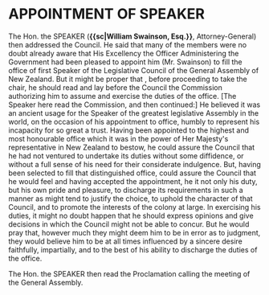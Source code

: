 # APPOINTMENT OF SPEAKER

The Hon. the SPEAKER (**{{sc|William Swainson, Esq.}}**, Attorney-General) then addressed the Council. He said that many of the members were no doubt already aware that His Excellency the Officer Administering the Government had been pleased to appoint him (Mr. Swainson) to fill the office of first Speaker of the Legislative Council of the General Assembly of New Zealand. But it might be proper that , before proceeding to take the chair, he should read and lay before the Council the Commission authorizing him to assume and exercise the duties of the office. [The Speaker here read the Commission, and then continued:] He believed it was an ancient usage for the Speaker of the greatest legislative Assembly in the world, on the occasion of his appointment to office, humbly to represent his incapacity for so great a trust. Having been appointed to the highest and most honourable office which it was in the power of Her Majesty's representative in New Zealand to bestow, he could assure the Council that he had not ventured to undertake its duties without some diffidence, or without a full sense of his need for their considerate indulgence. But, having been selected to fill that distinguished office, could assure the Council that he would feel and having accepted the appointment, he it not only his duty, but his own pride and pleasure, to discharge its requirements in such a manner as might tend to justify the choice, to uphold the character of that Council, and to promote the interests of the colony at large. In exercising his duties, it might no doubt happen that he should express opinions and give decisions in which the Council might not be able to concur. But he would pray that, however much they might deem him to be in error as to judgment, they would believe him to be at all times influenced by a sincere desire faithfully, impartially, and to the best of his ability to discharge the duties of the office.

The Hon. the SPEAKER then read the Proclamation calling the meeting of the General Assembly.